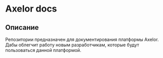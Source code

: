 # Axelor docs
## Описание
Репозитории предназначен для документирования платформы Axelor.  
Дабы облегчит работу новым разработчикам, которые будут пользоваться данной платформой.